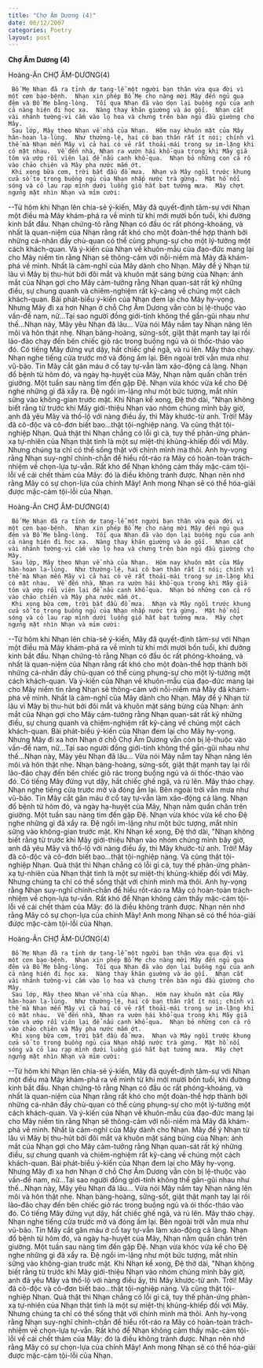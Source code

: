 ```yaml
---
title: "Chợ Âm Dương (4)"
date: 06/12/2007
categories: Poetry
layout: post
---
```


**Chợ Âm Dương (4)**

Hoàng-Ân
CHỢ ÂM-DƯƠNG(4)

     Bố Mẹ Nhạn đã ra tỉnh dự tang-lễ một người bạn thân vừa qua đời vì một cơn bạo-bệnh.  Nhạn xin phép Bố Mẹ cho nàng mời Mây đến ngủ qua đêm và Bố Mẹ bằng-lòng.  Tối qua Nhạn đã vào dọn lại buồng ngủ của anh cả nàng hiện đi học xa.  Nàng thay khăn giường và áo gối.  Nhạn cắt vài nhánh tường-vi cắm vào lọ hoa và chưng trên bàn ngủ đầu giường cho Mây.  
     Sau lớp, Mây theo Nhạn về nhà của Nhạn.  Hôm nay khuôn mặt của Mây hân-hoan lạ-lùng.  Như thường-lệ, hai cô bạn thân rất ít nói; chính vì thế mà Nhạn mến Mây vì cả hai có vẻ rất thoải-mái trong sự im-lặng khi có mặt nhau.  Về đến nhà, Nhạn ra vườn hái khổ-qua trong khi Mây giã tôm và ướp rồi viên lại để nấu canh khổ-qua.  Nhạn bỏ những con cá rô vào chảo chiên và Mây pha nước mắm ớt.  
     Khi xong bữa cơm, trời bắt đầu đổ mưa.  Nhạn và Mây ngồi trước khung cửa sổ to trong buồng ngủ của Nhạn nhấp nước trà gừng.  Mặt hồ nổi sóng và cỏ lau rạp mình dưới luồng gió hắt bạt tường mưa.  Mây chợt ngửng mặt nhìn Nhạn và mỉm cười:
--Từ hôm khi Nhạn lên chia-sẻ ý-kiến, Mây đã quyết-định tâm-sự với Nhạn một điều mà Mây khám-phá ra về mình từ khi mới mười bốn tuổi, khi đường kinh bắt đầu.  Nhạn chứng-tỏ rằng Nhạn có đầu óc rất phóng-khoáng, và nhất là quan-niệm của Nhạn rằng rất khó cho một đoàn-thể hợp thành bởi những cá-nhân đầy chủ-quan có thể cùng phụng-sự cho một lý-tưởng một cách khách-quan.  Và ý-kiến của Nhạn về khuôn-mẫu của đạo-đức mang lại cho Mây niềm tin rằng Nhạn sẽ thông-cảm với nỗi-niềm mà Mây đã khám-phá về mình.  Nhất là cảm-nghĩ của Mây dành cho Nhạn.  Mây để ý Nhạn từ lâu vì Mây bị thu-hút bởi đôi mắt và khuôn mặt sáng bừng của Nhạn: ánh mắt của Nhạn gợi cho Mây cảm-tưởng rằng Nhạn quan-sát rất kỹ những điều, sự chung quanh và chiêm-nghiệm rất kỹ-càng về chúng một cách khách-quan.  Bài phát-biểu ý-kiến của Nhạn đem lại cho Mây hy-vọng.  Nhưng Mây đi xa hơn Nhạn ở chỗ Chợ Âm Dương vẫn còn bị lệ-thuộc vào vấn-đề nam, nữ...Tại sao người đồng giới-tính không thể gần-gũi nhau như thế...Nhạn này, Mây yêu Nhạn đã lâu...
      Vừa nói Mây nắm tay Nhạn nâng lên môi và hôn thật nhẹ.  Nhạn bàng-hoàng, sửng-sốt, giật thật mạnh tay lại rồi lảo-đảo chạy đến bên chiếc giỏ rác trong buồng ngủ và ói thốc-tháo vào đó.  Có tiếng Mây đứng vụt dậy, hất chiếc ghế ngã, và rú lên.  Mây tháo chạy.  Nhạn nghe tiếng cửa trước mở và đóng ầm lại.  Bên ngoài trời vẫn mưa như vũ-bão.
       Tin Mây cắt gân máu ở cổ tay tự-vẫn làm xáo-động cả làng.  Nhạn đổ bệnh từ hôm đó, và ngày hạ-huyệt của Mây, Nhạn nằm quấn chăn trên giường.  Một tuần sau nàng tìm đến gặp Đệ.  Nhạn vừa khóc vừa kể cho Đệ nghe những gì đã xẩy ra.  Đệ ngồi im-lặng như một bức tượng, mắt nhìn sững vào không-gian trước mặt.  Khi Nhạn kể xong, Đệ thở dài, "Nhạn không biết rằng từ trước khi Mây giới-thiệu Nhạn vào nhóm chúng mình bây giờ, anh đã yêu Mây và thố-lộ với nàng điều ấy, thì Mây khước-từ anh.  Trời!  Mây đã cô-độc và cô-đơn biết bao...thật tội-nghiệp nàng.  Và cũng thật tội-nghiệp Nhạn.  Quả thật thì Nhạn chẳng có lỗi gì cả, tuy thế phản-ứng phản-xạ tự-nhiên của Nhạn thật tình là một sự miệt-thị khủng-khiếp đối với Mây.  Nhưng chúng ta chỉ có thể sống thật với chính mình mà thôi.  Anh hy-vọng rằng Nhạn suy-nghĩ chính-chắn để hiểu rốt-ráo ra Mây có hoàn-toàn trách-nhiệm về chọn-lựa tự-vẫn.  Rất khó để Nhạn không cảm thấy mặc-cảm tội-lỗi về cái chết thảm của Mây: đó là điều không tránh được.  Nhạn nên nhớ rằng Mây có sự chọn-lựa của chính Mây!  Anh mong Nhạn sẽ có thể hóa-giải được mặc-cảm tội-lỗi của Nhạn.

Hoàng-Ân
CHỢ ÂM-DƯƠNG(4)

     Bố Mẹ Nhạn đã ra tỉnh dự tang-lễ một người bạn thân vừa qua đời vì một cơn bạo-bệnh.  Nhạn xin phép Bố Mẹ cho nàng mời Mây đến ngủ qua đêm và Bố Mẹ bằng-lòng.  Tối qua Nhạn đã vào dọn lại buồng ngủ của anh cả nàng hiện đi học xa.  Nàng thay khăn giường và áo gối.  Nhạn cắt vài nhánh tường-vi cắm vào lọ hoa và chưng trên bàn ngủ đầu giường cho Mây.  
     Sau lớp, Mây theo Nhạn về nhà của Nhạn.  Hôm nay khuôn mặt của Mây hân-hoan lạ-lùng.  Như thường-lệ, hai cô bạn thân rất ít nói; chính vì thế mà Nhạn mến Mây vì cả hai có vẻ rất thoải-mái trong sự im-lặng khi có mặt nhau.  Về đến nhà, Nhạn ra vườn hái khổ-qua trong khi Mây giã tôm và ướp rồi viên lại để nấu canh khổ-qua.  Nhạn bỏ những con cá rô vào chảo chiên và Mây pha nước mắm ớt.  
     Khi xong bữa cơm, trời bắt đầu đổ mưa.  Nhạn và Mây ngồi trước khung cửa sổ to trong buồng ngủ của Nhạn nhấp nước trà gừng.  Mặt hồ nổi sóng và cỏ lau rạp mình dưới luồng gió hắt bạt tường mưa.  Mây chợt ngửng mặt nhìn Nhạn và mỉm cười:
--Từ hôm khi Nhạn lên chia-sẻ ý-kiến, Mây đã quyết-định tâm-sự với Nhạn một điều mà Mây khám-phá ra về mình từ khi mới mười bốn tuổi, khi đường kinh bắt đầu.  Nhạn chứng-tỏ rằng Nhạn có đầu óc rất phóng-khoáng, và nhất là quan-niệm của Nhạn rằng rất khó cho một đoàn-thể hợp thành bởi những cá-nhân đầy chủ-quan có thể cùng phụng-sự cho một lý-tưởng một cách khách-quan.  Và ý-kiến của Nhạn về khuôn-mẫu của đạo-đức mang lại cho Mây niềm tin rằng Nhạn sẽ thông-cảm với nỗi-niềm mà Mây đã khám-phá về mình.  Nhất là cảm-nghĩ của Mây dành cho Nhạn.  Mây để ý Nhạn từ lâu vì Mây bị thu-hút bởi đôi mắt và khuôn mặt sáng bừng của Nhạn: ánh mắt của Nhạn gợi cho Mây cảm-tưởng rằng Nhạn quan-sát rất kỹ những điều, sự chung quanh và chiêm-nghiệm rất kỹ-càng về chúng một cách khách-quan.  Bài phát-biểu ý-kiến của Nhạn đem lại cho Mây hy-vọng.  Nhưng Mây đi xa hơn Nhạn ở chỗ Chợ Âm Dương vẫn còn bị lệ-thuộc vào vấn-đề nam, nữ...Tại sao người đồng giới-tính không thể gần-gũi nhau như thế...Nhạn này, Mây yêu Nhạn đã lâu...
      Vừa nói Mây nắm tay Nhạn nâng lên môi và hôn thật nhẹ.  Nhạn bàng-hoàng, sửng-sốt, giật thật mạnh tay lại rồi lảo-đảo chạy đến bên chiếc giỏ rác trong buồng ngủ và ói thốc-tháo vào đó.  Có tiếng Mây đứng vụt dậy, hất chiếc ghế ngã, và rú lên.  Mây tháo chạy.  Nhạn nghe tiếng cửa trước mở và đóng ầm lại.  Bên ngoài trời vẫn mưa như vũ-bão.
       Tin Mây cắt gân máu ở cổ tay tự-vẫn làm xáo-động cả làng.  Nhạn đổ bệnh từ hôm đó, và ngày hạ-huyệt của Mây, Nhạn nằm quấn chăn trên giường.  Một tuần sau nàng tìm đến gặp Đệ.  Nhạn vừa khóc vừa kể cho Đệ nghe những gì đã xẩy ra.  Đệ ngồi im-lặng như một bức tượng, mắt nhìn sững vào không-gian trước mặt.  Khi Nhạn kể xong, Đệ thở dài, "Nhạn không biết rằng từ trước khi Mây giới-thiệu Nhạn vào nhóm chúng mình bây giờ, anh đã yêu Mây và thố-lộ với nàng điều ấy, thì Mây khước-từ anh.  Trời!  Mây đã cô-độc và cô-đơn biết bao...thật tội-nghiệp nàng.  Và cũng thật tội-nghiệp Nhạn.  Quả thật thì Nhạn chẳng có lỗi gì cả, tuy thế phản-ứng phản-xạ tự-nhiên của Nhạn thật tình là một sự miệt-thị khủng-khiếp đối với Mây.  Nhưng chúng ta chỉ có thể sống thật với chính mình mà thôi.  Anh hy-vọng rằng Nhạn suy-nghĩ chính-chắn để hiểu rốt-ráo ra Mây có hoàn-toàn trách-nhiệm về chọn-lựa tự-vẫn.  Rất khó để Nhạn không cảm thấy mặc-cảm tội-lỗi về cái chết thảm của Mây: đó là điều không tránh được.  Nhạn nên nhớ rằng Mây có sự chọn-lựa của chính Mây!  Anh mong Nhạn sẽ có thể hóa-giải được mặc-cảm tội-lỗi của Nhạn.

Hoàng-Ân
CHỢ ÂM-DƯƠNG(4)

     Bố Mẹ Nhạn đã ra tỉnh dự tang-lễ một người bạn thân vừa qua đời vì một cơn bạo-bệnh.  Nhạn xin phép Bố Mẹ cho nàng mời Mây đến ngủ qua đêm và Bố Mẹ bằng-lòng.  Tối qua Nhạn đã vào dọn lại buồng ngủ của anh cả nàng hiện đi học xa.  Nàng thay khăn giường và áo gối.  Nhạn cắt vài nhánh tường-vi cắm vào lọ hoa và chưng trên bàn ngủ đầu giường cho Mây.  
     Sau lớp, Mây theo Nhạn về nhà của Nhạn.  Hôm nay khuôn mặt của Mây hân-hoan lạ-lùng.  Như thường-lệ, hai cô bạn thân rất ít nói; chính vì thế mà Nhạn mến Mây vì cả hai có vẻ rất thoải-mái trong sự im-lặng khi có mặt nhau.  Về đến nhà, Nhạn ra vườn hái khổ-qua trong khi Mây giã tôm và ướp rồi viên lại để nấu canh khổ-qua.  Nhạn bỏ những con cá rô vào chảo chiên và Mây pha nước mắm ớt.  
     Khi xong bữa cơm, trời bắt đầu đổ mưa.  Nhạn và Mây ngồi trước khung cửa sổ to trong buồng ngủ của Nhạn nhấp nước trà gừng.  Mặt hồ nổi sóng và cỏ lau rạp mình dưới luồng gió hắt bạt tường mưa.  Mây chợt ngửng mặt nhìn Nhạn và mỉm cười:
--Từ hôm khi Nhạn lên chia-sẻ ý-kiến, Mây đã quyết-định tâm-sự với Nhạn một điều mà Mây khám-phá ra về mình từ khi mới mười bốn tuổi, khi đường kinh bắt đầu.  Nhạn chứng-tỏ rằng Nhạn có đầu óc rất phóng-khoáng, và nhất là quan-niệm của Nhạn rằng rất khó cho một đoàn-thể hợp thành bởi những cá-nhân đầy chủ-quan có thể cùng phụng-sự cho một lý-tưởng một cách khách-quan.  Và ý-kiến của Nhạn về khuôn-mẫu của đạo-đức mang lại cho Mây niềm tin rằng Nhạn sẽ thông-cảm với nỗi-niềm mà Mây đã khám-phá về mình.  Nhất là cảm-nghĩ của Mây dành cho Nhạn.  Mây để ý Nhạn từ lâu vì Mây bị thu-hút bởi đôi mắt và khuôn mặt sáng bừng của Nhạn: ánh mắt của Nhạn gợi cho Mây cảm-tưởng rằng Nhạn quan-sát rất kỹ những điều, sự chung quanh và chiêm-nghiệm rất kỹ-càng về chúng một cách khách-quan.  Bài phát-biểu ý-kiến của Nhạn đem lại cho Mây hy-vọng.  Nhưng Mây đi xa hơn Nhạn ở chỗ Chợ Âm Dương vẫn còn bị lệ-thuộc vào vấn-đề nam, nữ...Tại sao người đồng giới-tính không thể gần-gũi nhau như thế...Nhạn này, Mây yêu Nhạn đã lâu...
      Vừa nói Mây nắm tay Nhạn nâng lên môi và hôn thật nhẹ.  Nhạn bàng-hoàng, sửng-sốt, giật thật mạnh tay lại rồi lảo-đảo chạy đến bên chiếc giỏ rác trong buồng ngủ và ói thốc-tháo vào đó.  Có tiếng Mây đứng vụt dậy, hất chiếc ghế ngã, và rú lên.  Mây tháo chạy.  Nhạn nghe tiếng cửa trước mở và đóng ầm lại.  Bên ngoài trời vẫn mưa như vũ-bão.
       Tin Mây cắt gân máu ở cổ tay tự-vẫn làm xáo-động cả làng.  Nhạn đổ bệnh từ hôm đó, và ngày hạ-huyệt của Mây, Nhạn nằm quấn chăn trên giường.  Một tuần sau nàng tìm đến gặp Đệ.  Nhạn vừa khóc vừa kể cho Đệ nghe những gì đã xẩy ra.  Đệ ngồi im-lặng như một bức tượng, mắt nhìn sững vào không-gian trước mặt.  Khi Nhạn kể xong, Đệ thở dài, "Nhạn không biết rằng từ trước khi Mây giới-thiệu Nhạn vào nhóm chúng mình bây giờ, anh đã yêu Mây và thố-lộ với nàng điều ấy, thì Mây khước-từ anh.  Trời!  Mây đã cô-độc và cô-đơn biết bao...thật tội-nghiệp nàng.  Và cũng thật tội-nghiệp Nhạn.  Quả thật thì Nhạn chẳng có lỗi gì cả, tuy thế phản-ứng phản-xạ tự-nhiên của Nhạn thật tình là một sự miệt-thị khủng-khiếp đối với Mây.  Nhưng chúng ta chỉ có thể sống thật với chính mình mà thôi.  Anh hy-vọng rằng Nhạn suy-nghĩ chính-chắn để hiểu rốt-ráo ra Mây có hoàn-toàn trách-nhiệm về chọn-lựa tự-vẫn.  Rất khó để Nhạn không cảm thấy mặc-cảm tội-lỗi về cái chết thảm của Mây: đó là điều không tránh được.  Nhạn nên nhớ rằng Mây có sự chọn-lựa của chính Mây!  Anh mong Nhạn sẽ có thể hóa-giải được mặc-cảm tội-lỗi của Nhạn.
